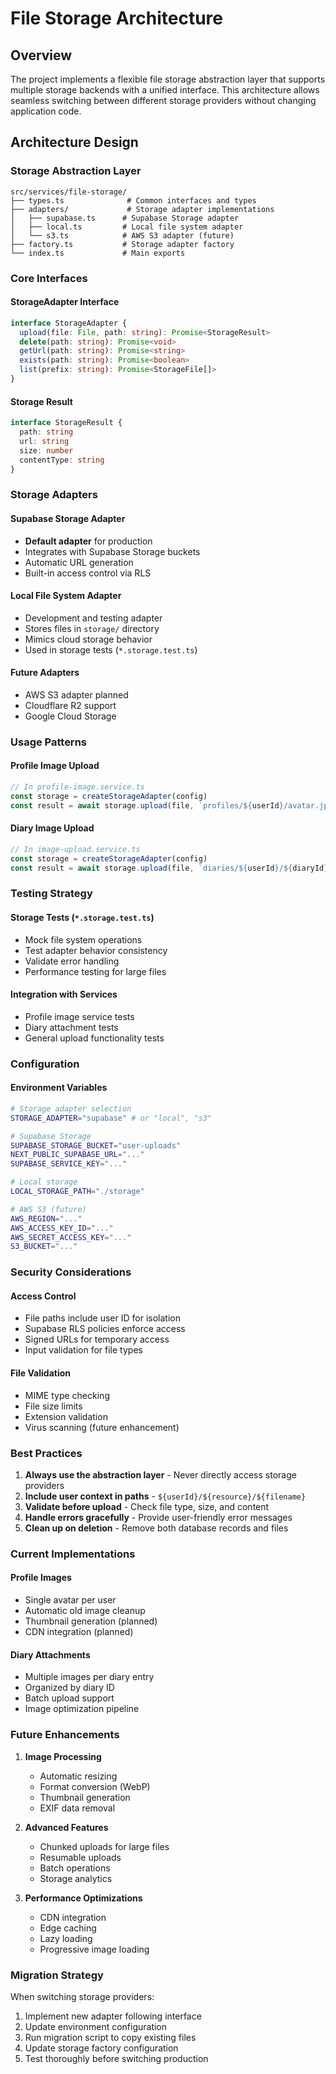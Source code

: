 # File Storage Architecture

## Overview

The project implements a flexible file storage abstraction layer that supports multiple storage backends with a unified interface. This architecture allows seamless switching between different storage providers without changing application code.

## Architecture Design

### Storage Abstraction Layer
```
src/services/file-storage/
├── types.ts              # Common interfaces and types
├── adapters/             # Storage adapter implementations
│   ├── supabase.ts      # Supabase Storage adapter
│   ├── local.ts         # Local file system adapter
│   └── s3.ts            # AWS S3 adapter (future)
├── factory.ts           # Storage adapter factory
└── index.ts             # Main exports
```

### Core Interfaces

#### StorageAdapter Interface
```typescript
interface StorageAdapter {
  upload(file: File, path: string): Promise<StorageResult>
  delete(path: string): Promise<void>
  getUrl(path: string): Promise<string>
  exists(path: string): Promise<boolean>
  list(prefix: string): Promise<StorageFile[]>
}
```

#### Storage Result
```typescript
interface StorageResult {
  path: string
  url: string
  size: number
  contentType: string
}
```

### Storage Adapters

#### Supabase Storage Adapter
- **Default adapter** for production
- Integrates with Supabase Storage buckets
- Automatic URL generation
- Built-in access control via RLS

#### Local File System Adapter
- Development and testing adapter
- Stores files in `storage/` directory
- Mimics cloud storage behavior
- Used in storage tests (`*.storage.test.ts`)

#### Future Adapters
- AWS S3 adapter planned
- Cloudflare R2 support
- Google Cloud Storage

### Usage Patterns

#### Profile Image Upload
```typescript
// In profile-image.service.ts
const storage = createStorageAdapter(config)
const result = await storage.upload(file, `profiles/${userId}/avatar.jpg`)
```

#### Diary Image Upload
```typescript
// In image-upload.service.ts
const storage = createStorageAdapter(config)
const result = await storage.upload(file, `diaries/${userId}/${diaryId}/${filename}`)
```

### Testing Strategy

#### Storage Tests (`*.storage.test.ts`)
- Mock file system operations
- Test adapter behavior consistency
- Validate error handling
- Performance testing for large files

#### Integration with Services
- Profile image service tests
- Diary attachment tests
- General upload functionality tests

### Configuration

#### Environment Variables
```bash
# Storage adapter selection
STORAGE_ADAPTER="supabase" # or "local", "s3"

# Supabase Storage
SUPABASE_STORAGE_BUCKET="user-uploads"
NEXT_PUBLIC_SUPABASE_URL="..."
SUPABASE_SERVICE_KEY="..."

# Local storage
LOCAL_STORAGE_PATH="./storage"

# AWS S3 (future)
AWS_REGION="..."
AWS_ACCESS_KEY_ID="..."
AWS_SECRET_ACCESS_KEY="..."
S3_BUCKET="..."
```

### Security Considerations

#### Access Control
- File paths include user ID for isolation
- Supabase RLS policies enforce access
- Signed URLs for temporary access
- Input validation for file types

#### File Validation
- MIME type checking
- File size limits
- Extension validation
- Virus scanning (future enhancement)

### Best Practices

1. **Always use the abstraction layer** - Never directly access storage providers
2. **Include user context in paths** - `${userId}/${resource}/${filename}`
3. **Validate before upload** - Check file type, size, and content
4. **Handle errors gracefully** - Provide user-friendly error messages
5. **Clean up on deletion** - Remove both database records and files

### Current Implementations

#### Profile Images
- Single avatar per user
- Automatic old image cleanup
- Thumbnail generation (planned)
- CDN integration (planned)

#### Diary Attachments
- Multiple images per diary entry
- Organized by diary ID
- Batch upload support
- Image optimization pipeline

### Future Enhancements

1. **Image Processing**
   - Automatic resizing
   - Format conversion (WebP)
   - Thumbnail generation
   - EXIF data removal

2. **Advanced Features**
   - Chunked uploads for large files
   - Resumable uploads
   - Batch operations
   - Storage analytics

3. **Performance Optimizations**
   - CDN integration
   - Edge caching
   - Lazy loading
   - Progressive image loading

### Migration Strategy

When switching storage providers:
1. Implement new adapter following interface
2. Update environment configuration
3. Run migration script to copy existing files
4. Update storage factory configuration
5. Test thoroughly before switching production
